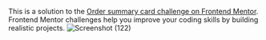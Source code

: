 This is a solution to the [Order summary card challenge on Frontend Mentor](https://www.frontendmentor.io/challenges/order-summary-component-QlPmajDUj). Frontend Mentor challenges help you improve your coding skills by building realistic projects. 
![Screenshot (122)](https://user-images.githubusercontent.com/95170962/147407889-aba42fb7-d13f-4e03-a3f8-633c1e14347d.png)
